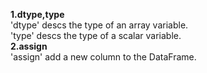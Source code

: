 **1.dtype,type**  
'dtype' descs the type of an array variable.  
'type' descs the type of a scalar variable.  
**2.assign**  
'assign' add a new column to the DataFrame.  

